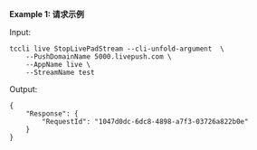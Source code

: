 **Example 1: 请求示例**



Input: 

```
tccli live StopLivePadStream --cli-unfold-argument  \
    --PushDomainName 5000.livepush.com \
    --AppName live \
    --StreamName test
```

Output: 
```
{
    "Response": {
        "RequestId": "1047d0dc-6dc8-4898-a7f3-03726a822b0e"
    }
}
```

